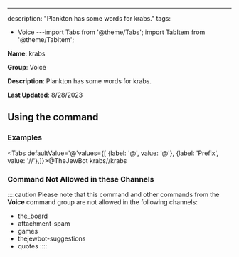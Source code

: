 ---
description: "Plankton has some words for krabs."
tags:
  - Voice
---import Tabs from '@theme/Tabs';
import TabItem from '@theme/TabItem';

**Name**: krabs

**Group**: Voice

**Description**: Plankton has some words for krabs.

**Last Updated**: 8/28/2023

## Using the command

### Examples
<Tabs defaultValue='@'values={[ {label: '@', value: '@'}, {label: 'Prefix', value: '//'},]}><TabItem value='@'>@TheJewBot krabs</TabItem><TabItem value='//'>//krabs</TabItem></Tabs>

### Command Not Allowed in these Channels
::::caution Please note that this command and other commands from the **Voice** command group are not allowed in the following channels:
- the_board
- attachment-spam
- games
- thejewbot-suggestions
- quotes
::::